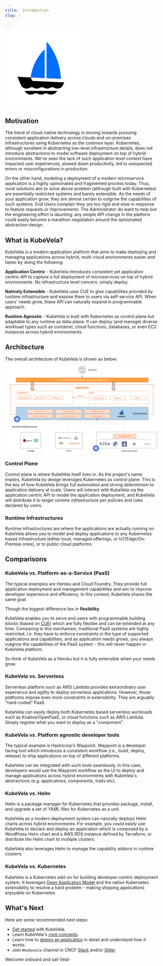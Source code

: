 ```yaml
---
title:  Introduction
slug: / 

---
```


![alt](resources/KubeVela-01.png)

## Motivation

The trend of cloud-native technology is moving towards pursuing consistent application delivery across clouds and on-premises infrastructures using Kubernetes as the common layer. Kubernetes, although excellent in abstracting low-level infrastructure details, does not introduce abstractions to model software deployment on top of hybrid environments. We’ve seen the lack of such application level context have impacted user experiences, slowed down productivity, led to unexpected errors or misconfigurations in production.

On the other hand, modeling a deployment of a modern microservice application is a highly opinionated and fragmented process today. Thus, most solutions aim to solve above problem (although built with Kubernetes) are essentially restricted systems and barely extensible. As the needs of your application grow, they are almost certain to outgrow the capabilities of such systems. End Users complain they are too rigid and slow in response to feature requests or improvements. The Administrator do want to help but the engineering effort is daunting: any simple API change in the platform could easily become a marathon negotiation around the opinionated abstraction design.

## What is KubeVela?

KubeVela is a modern application platform that aims to make deploying and managing applications across hybrid, multi-cloud environments easier and faster by doing the following:

**Application Centric** - KubeVela introduces consistent yet application centric API to capture a full deployment of microservices on top of hybrid environments. No infrastructure level concern, simply deploy.

**Natively Extensible** - KubeVela uses CUE to glue capabilities provided by runtime infrastructure and expose them to users via self-service API. When users' needs grow, these API can naturally expand in programmable approach.

**Runtime Agnostic** - KubeVela is built with Kubernetes as control plane but adaptable to any runtime as data-plane. It can deploy (and manage) diverse workload types such as container, cloud functions, databases, or even EC2 instances across hybrid environments.

## Architecture

The overall architecture of KubeVela is shown as below:

![alt](resources/arch.png)

### Control Plane

Control plane is where KubeVela itself lives in. As the project's name implies, KubeVela by design leverages Kubernetes as control plane. This is the key of how KubeVela brings full *automation* and strong *determinism* to application delivery at scale. Users will interact with KubeVela via the  application centric API to model the application deployment, and KubeVela will distribute it to target *runtime infrastructure* per policies and rules declared by users.

### Runtime Infrastructures

Runtime infrastructures are where the applications are actually running on. KubeVela allows you to model and deploy applications to any Kubernetes based infrastructure (either local, managed offerings, or IoT/Edge/On-Premise ones), or to public cloud platforms.

## Comparisons

### KubeVela vs. Platform-as-a-Service (PaaS) 

The typical examples are Heroku and Cloud Foundry. They provide full application deployment and management capabilities and aim to improve developer experience and efficiency. In this context, KubeVela shares the same goal.

Though the biggest difference lies in **flexibility**.

KubeVela enables you to serve end users with programmable building blocks (based on [CUE](https://cuelang.org/)) which are fully flexible and can be extended at any time. Comparing to this mechanism, traditional PaaS systems are highly restricted, i.e. they have to enforce constraints in the type of supported applications and capabilities, and as application needs grows, you always outgrow the capabilities of the PaaS system - this will never happen in KubeVela platform.

So think of KubeVela as a Heroku but it is fully extensible when your needs grow.

### KubeVela vs. Serverless  

Serverless platform such as AWS Lambda provides extraordinary user experience and agility to deploy serverless applications. However, those platforms impose even more constraints in extensibility. They are arguably "hard-coded" PaaS.

KubeVela can easily deploy both Kubernetes based serverless workloads such as Knative/OpenFaaS, or cloud functions such as AWS Lambda. Simply register what you want to deploy as a "component".

### KubeVela vs. Platform agnostic developer tools

The typical example is Hashicorp's Waypoint. Waypoint is a developer facing tool which introduces a consistent workflow (i.e., build, deploy, release) to ship applications on top of different platforms.

KubeVela can be integrated with such tools seamlessly. In this case, developers would use the Waypoint workflow as the UI to deploy and manage applications across hybrid environments with KubeVela's abstractions (e.g. applications, components, traits etc).

### KubeVela vs. Helm 

Helm is a package manager for Kubernetes that provides package, install, and upgrade a set of YAML files for Kubernetes as a unit. 

KubeVela as a modern deployment system can naturally deploys Helm charts across hybrid environments. For example, you could easily use KubeVela to declare and deploy an application which is composed by a WordPress Helm chart and a AWS RDS instance defined by Terraform, or distribute the Helm chart to multiple clusters.

KubeVela also leverages Helm to manage the capability addons in runtime clusters.

### KubeVela vs. Kubernetes

KubeVela is a Kubernetes add-on for building developer-centric deployment system. It leverages [Open Application Model](https://github.com/oam-dev/spec) and the native Kubernetes extensibility to resolve a hard problem - making shipping applications enjoyable on Kubernetes.


## What's Next

Here are some recommended next steps:
- [Get started](./quick-start) with KubeVela.
- Learn KubeVela's [core concepts](./concepts).
- Learn how to [deploy an application](end-user/application) in detail and understand how it works.
- Join `#kubevela` channel in CNCF [Slack](https://cloud-native.slack.com) and/or [Gitter](https://gitter.im/oam-dev/community)

Welcome onboard and sail Vela!